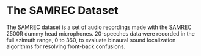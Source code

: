 # The SAMREC Dataset

The SAMREC dataset is a set of audio recordings made with the SAMREC 2500R dummy head microphones. 20-speeches data were recorded in the full azimuth range, 0 to 360, to evaluate binaural sound localization algorithms for resolving front-back confusions.
